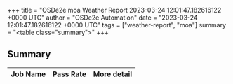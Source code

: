 +++
title = "OSDe2e moa Weather Report 2023-03-24 12:01:47.182616122 +0000 UTC"
author = "OSDe2e Automation"
date = "2023-03-24 12:01:47.182616122 +0000 UTC"
tags = ["weather-report", "moa"]
summary = "<table class=\"summary\"></table>"
+++
## Summary

| Job Name | Pass Rate | More detail |
|----------|-----------|-------------|




